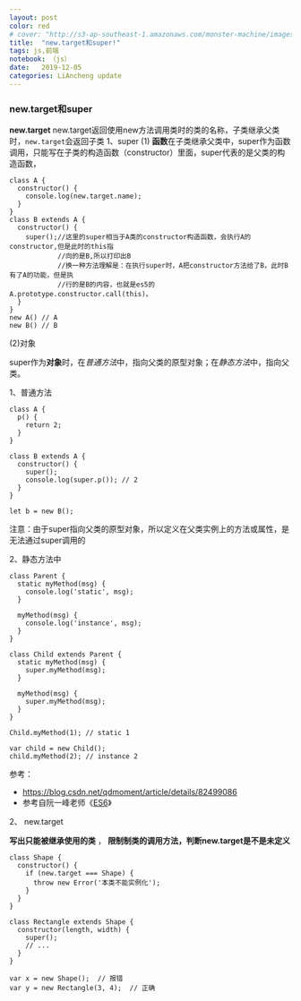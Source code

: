 ```yaml
---
layout: post
color: red
# cover: "http://s3-ap-southeast-1.amazonaws.com/monster-machine/images/horssghonr-1436272011-Midas.jpg"
title:  "new.target和super!"
tags: js,前端
notebook: （js）
date:   2019-12-05 
categories: LiAncheng update
---
```

### new.target和super
**new.target**
 new.target返回使用new方法调用类时的类的名称，子类继承父类时，`new.target`会返回子类 
1、super
(1) **函数**在子类继承父类中，super作为函数调用，只能写在子类的构造函数（constructor）里面，super代表的是父类的构造函数， 

```
class A {
  constructor() {
    console.log(new.target.name);
  }
}
class B extends A {
  constructor() {
    super();//这里的super相当于A类的constructor构造函数，会执行A的constructor,但是此时的this指 
            //向的是B,所以打印出B
            //换一种方法理解是：在执行super时，A把constructor方法给了B，此时B有了A的功能，但是执 
            //行的是B的内容，也就是es5的A.prototype.constructor.call(this)。
  }
}
new A() // A
new B() // B
```

(2)对象

 super作为**对象**时，在*普通方法*中，指向父类的原型对象；在*静态方法*中，指向父类。 

1、普通方法

```
class A {
  p() {
    return 2;
  }
}

class B extends A {
  constructor() {
    super();
    console.log(super.p()); // 2
  }
}

let b = new B();
```



 注意：由于super指向父类的原型对象，所以定义在父类实例上的方法或属性，是无法通过super调用的 

2、静态方法中

```
class Parent {
  static myMethod(msg) {
    console.log('static', msg);
  }

  myMethod(msg) {
    console.log('instance', msg);
  }
}

class Child extends Parent {
  static myMethod(msg) {
    super.myMethod(msg);
  }

  myMethod(msg) {
    super.myMethod(msg);
  }
}

Child.myMethod(1); // static 1

var child = new Child();
child.myMethod(2); // instance 2
```



参考：

- https://blog.csdn.net/qdmoment/article/details/82499086 
-  参考自阮一峰老师《[ES6](http://es6.ruanyifeng.com/?search=next&x=0&y=0#docs/class-extends#super-关键字)》 



2、 new.target

**写出只能被继承使用的类** ， **限制制类的调用方法，判断new.target是不是未定义** 

```
class Shape {
  constructor() {
    if (new.target === Shape) {
      throw new Error('本类不能实例化');
    }
  }
}
 
class Rectangle extends Shape {
  constructor(length, width) {
    super();
    // ...
  }
}
 
var x = new Shape();  // 报错
var y = new Rectangle(3, 4);  // 正确
```







